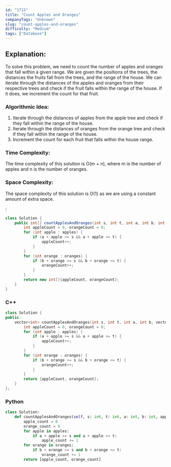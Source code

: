 ```yaml
---
id: "1715"
title: "Count Apples and Oranges"
companyTags: "Unknown"
slug: "count-apples-and-oranges"
difficulty: "Medium"
tags: ["Database"]
---
```


## Explanation:

To solve this problem, we need to count the number of apples and oranges that fall within a given range. We are given the positions of the trees, the distances the fruits fall from the trees, and the range of the house. We can iterate through the distances of the apples and oranges from their respective trees and check if the fruit falls within the range of the house. If it does, we increment the count for that fruit.

### Algorithmic Idea:
1. Iterate through the distances of apples from the apple tree and check if they fall within the range of the house.
2. Iterate through the distances of oranges from the orange tree and check if they fall within the range of the house.
3. Increment the count for each fruit that falls within the house range.

### Time Complexity:
The time complexity of this solution is O(m + n), where m is the number of apples and n is the number of oranges.

### Space Complexity:
The space complexity of this solution is O(1) as we are using a constant amount of extra space.

:

```java
class Solution {
    public int[] countApplesAndOranges(int s, int t, int a, int b, int[] apples, int[] oranges) {
        int appleCount = 0, orangeCount = 0;
        for (int apple : apples) {
            if (a + apple >= s && a + apple <= t) {
                appleCount++;
            }
        }
        for (int orange : oranges) {
            if (b + orange >= s && b + orange <= t) {
                orangeCount++;
            }
        }
        return new int[]{appleCount, orangeCount};
    }
}
```

### C++
```cpp
class Solution {
public:
    vector<int> countApplesAndOranges(int s, int t, int a, int b, vector<int>& apples, vector<int>& oranges) {
        int appleCount = 0, orangeCount = 0;
        for (int apple : apples) {
            if (a + apple >= s && a + apple <= t) {
                appleCount++;
            }
        }
        for (int orange : oranges) {
            if (b + orange >= s && b + orange <= t) {
                orangeCount++;
            }
        }
        return {appleCount, orangeCount};
    }
};
```

### Python
```python
class Solution:
    def countApplesAndOranges(self, s: int, t: int, a: int, b: int, apples: List[int], oranges: List[int]) -> List[int]:
        apple_count = 0
        orange_count = 0
        for apple in apples:
            if a + apple >= s and a + apple <= t:
                apple_count += 1
        for orange in oranges:
            if b + orange >= s and b + orange <= t:
                orange_count += 1
        return [apple_count, orange_count]
```